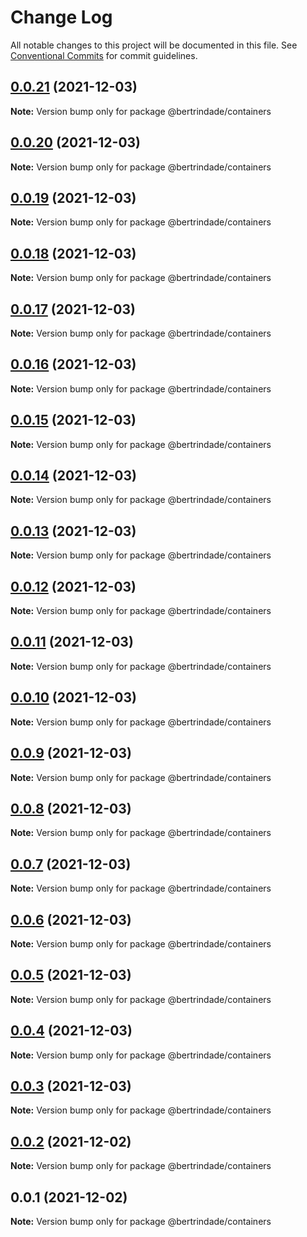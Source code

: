 # Change Log

All notable changes to this project will be documented in this file.
See [Conventional Commits](https://conventionalcommits.org) for commit guidelines.

## [0.0.21](https://github.com/berTrindade/lerna/compare/@bertrindade/containers@0.0.20...@bertrindade/containers@0.0.21) (2021-12-03)

**Note:** Version bump only for package @bertrindade/containers





## [0.0.20](https://github.com/berTrindade/lerna/compare/@bertrindade/containers@0.0.19...@bertrindade/containers@0.0.20) (2021-12-03)

**Note:** Version bump only for package @bertrindade/containers





## [0.0.19](https://github.com/berTrindade/lerna/compare/@bertrindade/containers@0.0.18...@bertrindade/containers@0.0.19) (2021-12-03)

**Note:** Version bump only for package @bertrindade/containers





## [0.0.18](https://github.com/berTrindade/lerna/compare/@bertrindade/containers@0.0.17...@bertrindade/containers@0.0.18) (2021-12-03)

**Note:** Version bump only for package @bertrindade/containers





## [0.0.17](https://github.com/berTrindade/lerna/compare/@bertrindade/containers@0.0.16...@bertrindade/containers@0.0.17) (2021-12-03)

**Note:** Version bump only for package @bertrindade/containers





## [0.0.16](https://github.com/berTrindade/lerna/compare/@bertrindade/containers@0.0.15...@bertrindade/containers@0.0.16) (2021-12-03)

**Note:** Version bump only for package @bertrindade/containers





## [0.0.15](https://github.com/berTrindade/lerna/compare/@bertrindade/containers@0.0.14...@bertrindade/containers@0.0.15) (2021-12-03)

**Note:** Version bump only for package @bertrindade/containers





## [0.0.14](https://github.com/berTrindade/lerna/compare/@bertrindade/containers@0.0.13...@bertrindade/containers@0.0.14) (2021-12-03)

**Note:** Version bump only for package @bertrindade/containers





## [0.0.13](https://github.com/berTrindade/lerna/compare/@bertrindade/containers@0.0.12...@bertrindade/containers@0.0.13) (2021-12-03)

**Note:** Version bump only for package @bertrindade/containers





## [0.0.12](https://github.com/berTrindade/lerna/compare/@bertrindade/containers@0.0.11...@bertrindade/containers@0.0.12) (2021-12-03)

**Note:** Version bump only for package @bertrindade/containers





## [0.0.11](https://github.com/berTrindade/lerna/compare/@bertrindade/containers@0.0.10...@bertrindade/containers@0.0.11) (2021-12-03)

**Note:** Version bump only for package @bertrindade/containers





## [0.0.10](https://github.com/berTrindade/lerna/compare/@bertrindade/containers@0.0.9...@bertrindade/containers@0.0.10) (2021-12-03)

**Note:** Version bump only for package @bertrindade/containers





## [0.0.9](https://github.com/berTrindade/lerna/compare/@bertrindade/containers@0.0.8...@bertrindade/containers@0.0.9) (2021-12-03)

**Note:** Version bump only for package @bertrindade/containers





## [0.0.8](https://github.com/berTrindade/lerna/compare/@bertrindade/containers@0.0.7...@bertrindade/containers@0.0.8) (2021-12-03)

**Note:** Version bump only for package @bertrindade/containers





## [0.0.7](https://github.com/berTrindade/lerna/compare/@bertrindade/containers@0.0.6...@bertrindade/containers@0.0.7) (2021-12-03)

**Note:** Version bump only for package @bertrindade/containers





## [0.0.6](https://github.com/berTrindade/lerna/compare/@bertrindade/containers@0.0.5...@bertrindade/containers@0.0.6) (2021-12-03)

**Note:** Version bump only for package @bertrindade/containers





## [0.0.5](https://github.com/berTrindade/lerna/compare/@bertrindade/containers@0.0.4...@bertrindade/containers@0.0.5) (2021-12-03)

**Note:** Version bump only for package @bertrindade/containers





## [0.0.4](https://github.com/berTrindade/lerna/compare/@bertrindade/containers@0.0.3...@bertrindade/containers@0.0.4) (2021-12-03)

**Note:** Version bump only for package @bertrindade/containers





## [0.0.3](https://github.com/berTrindade/lerna/compare/@bertrindade/containers@0.0.2...@bertrindade/containers@0.0.3) (2021-12-03)

**Note:** Version bump only for package @bertrindade/containers





## [0.0.2](https://github.com/berTrindade/lerna/compare/@bertrindade/containers@0.0.1...@bertrindade/containers@0.0.2) (2021-12-02)

**Note:** Version bump only for package @bertrindade/containers





## 0.0.1 (2021-12-02)

**Note:** Version bump only for package @bertrindade/containers
